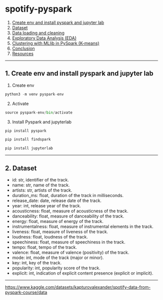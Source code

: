 # spotify-pyspark

1. [Create env and install pyspark and jupyter lab](#schema1)
2. [Dataset](#schema2)
3. [ Data loading and cleaning](#schema3)
4. [Exploratory Data Analysis (EDA)](#schema4)
5. [Clustering with MLlib in PySpark (K-means)](#schema5)
6. [Conclusion](#schema6)
7. [Resources](#schemaref)

<hr>
<a name='schema1'></a>

## 1. Create env and install pyspark and jupyter lab

1. Create env
```python
python3 -m venv pyspark-env
```
2. Activate
```python
source pyspark-env/bin/activate
```
3. Install Pyspark and jupyterlab
```python
pip install pyspark

pip install findspark

pip install jupyterlab
```
<hr>
<a name='schema2'></a>

## 2. Dataset

- id: str, identifier of the track.
- name: str, name of the track.
- artists: str, artists of the track.
- duration_ms: float, duration of the track in milliseconds.
- release_date: date, release date of the track.
- year: int, release year of the track.
- acousticness: float, measure of acousticness of the track.
- danceability: float, measure of danceability of the track.
- energy: float, measure of energy of the track.
- instrumentalness: float, measure of instrumental elements in the track.
- liveness: float, measure of liveness of the track.
- loudness: float, loudness of the track.
- speechiness: float, measure of speechiness in the track.
- tempo: float, tempo of the track.
- valence: float, measure of valence (positivity) of the track.
- mode: int, mode of the track (major or minor).
- key: int, key of the track.
- popularity: int, popularity score of the track.
- explicit: int, indication of explicit content presence (explicit or implicit).




<hr>
<a name='schemaref'></a>


https://www.kaggle.com/datasets/kapturovalexander/spotify-data-from-pyspark-course/data